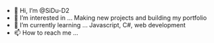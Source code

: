 - 👋 Hi, I’m @SiDu-D2
- 👀 I’m interested in ... Making new projects and building my portfolio
- 🌱 I’m currently learning ... Javascript, C#, web development
- 📫 How to reach me ... 

<!---
SiDu-D2/SiDu-D2 is a ✨ special ✨ repository because its `README.md` (this file) appears on your GitHub profile.
You can click the Preview link to take a look at your changes.
--->
